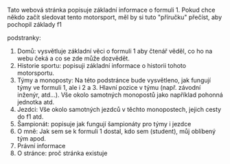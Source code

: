 Tato webová stránka popisuje základní informace o formuli 1.
Pokud chce někdo začít sledovat tento motorsport, měl by si tuto "příručku" přečíst, aby pochopil základy f1

podstranky:
1. Domů: vysvětluje základní věci o formuli 1 aby čtenář věděl, co ho na webu čeká a co se zde může dozvědět.
2. Historie sportu: popisuji základní informace o historii tohoto motorsportu.
3. Týmy a monoposty: Na této podstránce bude vysvětleno, jak fungují týmy ve formuli 1, ale i 2 a 3.  Hlavní pozice v týmu (např. závodní inženýr, atd...). Vše okolo samotných monopostů jako například pohonná jednotka atd.
4. Jezdci: Vše okolo samotných jezdců v těchto monopostech, jejich cesty do f1 atd.
5. Šampionát: popisuje jak fungují šampionáty pro týmy i jezdce
6. O mně: Jak sem se k formuli 1 dostal, kdo sem (student), můj oblíbený tým apod.
7. Právní informace
8. O stránce: proč stránka existuje
